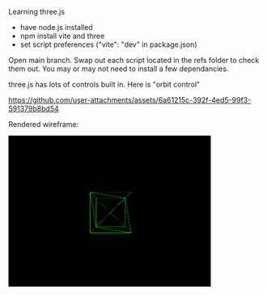 Learning three.js

<ul>
<li>have node.js installed</li>
<li>npm install vite and three</li>  
<li>set script preferences ("vite": "dev" in package.json)</li>
</ul>

Open main branch. Swap out each script located in the refs folder to check them out. You may or may not need to install a few dependancies. 


three.js has lots of controls built in. Here is "orbit control"

https://github.com/user-attachments/assets/6a61215c-392f-4ed5-99f3-591379b8bd54



Rendered wireframe:

<img src="images/image.png" width="400" alt="screenshot of cube">
